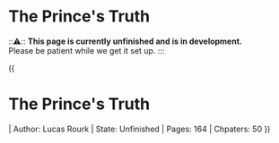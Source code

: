 # The Prince's Truth

:::warning:::
  **This page is currently unfinished and is in development.**   
  Please be patient while we get it set up.
:::

({
  # The Prince's Truth
  | Author: Lucas Rourk
  | State: Unfinished
  | Pages: 164
  | Chpaters: 50
})